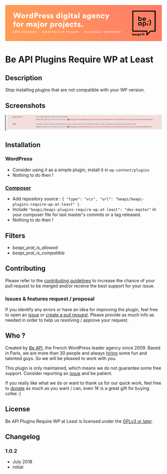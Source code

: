 <a href="https://beapi.fr">![Be API Github Banner](/.wordpress.org/banner-github.png)</a>

# Be API Plugins Require WP at Least #

## Description ##

Stop installing plugins that are not compatible with your WP version.

## Screenshots

![when plugins are not compatible](/.wordpress.org/screenshot-1.png?raw=true)

## Installation

### WordPress

- Consider using it as a simple plugin, install it in `wp-content/plugins`
- Nothing to do then !

### [Composer](http://composer.rarst.net/)

- Add repository source : `{ "type": "vcs", "url": "beapi/beapi-plugins-require-wp-at-least" }`.
- Include `"beapi/beapi-plugins-require-wp-at-least": "dev-master"` in your composer file for last master's commits or a tag released.
- Nothing to do then !

## Filters

* _beapi_pral_is_allowed_
* _beapi_pral_is_compatible_

## Contributing

Please refer to the [contributing guidelines](.github/CONTRIBUTING.md) to increase the chance of your pull request to be merged and/or receive the best support for your issue.

### Issues & features request / proposal

If you identify any errors or have an idea for improving the plugin, feel free to open an [issue](../../issues/new) or [create a pull request](../../compare). Please provide as much info as needed in order to help us resolving / approve your request.

## Who ?

Created by [Be API](https://beapi.fr), the French WordPress leader agency since 2009. Based in Paris, we are more than 30 people and always [hiring](https://beapi.workable.com) some fun and talented guys. So we will be pleased to work with you.

This plugin is only maintained, which means we do not guarantee some free support. Consider reporting an [issue](#issues--features-request--proposal) and be patient. 

If you really like what we do or want to thank us for our quick work, feel free to [donate](https://www.paypal.me/BeAPI) as much as you want / can, even 1€ is a great gift for buying cofee :)

## License

Be API Plugins Require WP at Least is licensed under the [GPLv3 or later](LICENSE.md).

## Changelog ##

### 1.0.2
* July 2018
* initial
